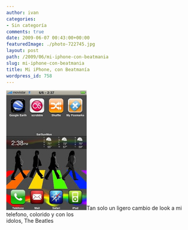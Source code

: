 ```yaml
---
author: ivan
categories:
- Sin categoría
comments: true
date: 2009-06-07 00:43:00+00:00
featuredImage: ./photo-722745.jpg
layout: post
path: /2009/06/mi-iphone-con-beatmania
slug: mi-iphone-con-beatmania
title: Mi iPhone, con Beatmanía
wordpress_id: 758
---
```


[![](./photo-722745.jpg)](https://2.bp.blogspot.com/_T2UWuNJg3dQ/SirG7pSn2HI/AAAAAAAABiI/PqYFv73zE7o/s1600-h/photo-722745.jpg)Tan solo un ligero cambio de look a mi telefono, colorido y con los  
idolos, The Beatles
